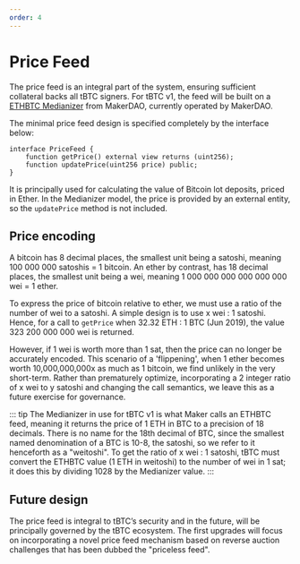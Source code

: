 ```yaml
--- 
order: 4
---
```


# Price Feed

The price feed is an integral part of the system, ensuring sufficient collateral backs all tBTC signers. For tBTC v1, the feed will be built on a [ETHBTC Medianizer](https://docs.makerdao.com/smart-contract-modules/oracle-module/median-detailed-documentation) from MakerDAO, currently operated by MakerDAO.

The minimal price feed design is specified completely by the interface below:

```sol
interface PriceFeed {
    function getPrice() external view returns (uint256);
    function updatePrice(uint256 price) public;
}
```

It is principally used for calculating the value of Bitcoin lot deposits, priced in Ether. In the Medianizer model, the price is provided by an external entity, so the `updatePrice` method is not included.

## Price encoding

A bitcoin has 8 decimal places, the smallest unit being a satoshi, meaning 100 000 000 satoshis = 1 bitcoin. An ether by contrast, has 18 decimal places, the smallest unit being a wei, meaning 1 000 000 000 000 000 000 wei = 1 ether.

To express the price of bitcoin relative to ether, we must use a ratio of the number of wei to a satoshi. A simple design is to use x wei : 1 satoshi. Hence, for a call to `getPrice` when 32.32 ETH : 1 BTC (Jun 2019), the value 323 200 000 000 wei is returned.

However, if 1 wei is worth more than 1 sat, then the price can no longer be accurately encoded. This scenario of a 'flippening', when 1 ether becomes worth 10,000,000,000x as much as 1 bitcoin, we find unlikely in the very short-term. Rather than prematurely optimize, incorporating a 2 integer ratio of x wei to y satoshi and changing the call semantics, we leave this as a future exercise for governance.

::: tip
The Medianizer in use for tBTC v1 is what Maker calls an ETHBTC feed, meaning it returns the price of 1 ETH in BTC to a precision of 18 decimals. There is no name for the 18th decimal of BTC, since the smallest named denomination of a BTC is 10-8, the satoshi, so we refer to it henceforth as a "weitoshi". To get the ratio of x wei : 1 satoshi, tBTC must convert the ETHBTC value (1 ETH in weitoshi) to the number of wei in 1 sat; it does this by dividing 1028 by the Medianizer value.
:::

## Future design

The price feed is integral to tBTC’s security and in the future, will be principally governed by the tBTC ecosystem. The first upgrades will focus on incorporating a novel price feed mechanism based on reverse auction challenges that has been dubbed the "priceless feed".




